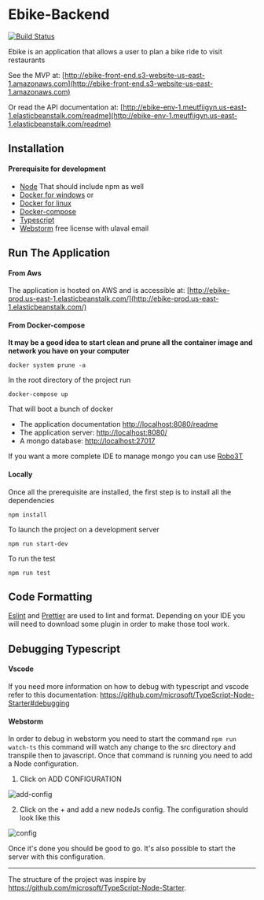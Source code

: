 # Ebike-Backend
[![Build Status](https://travis-ci.com/0oMarko0/ebike-nodeJs.svg?token=qPTLGEMJS3aTghdMh3qH&branch=master)](https://travis-ci.com/0oMarko0/ebike-nodeJs)


Ebike is an application that allows a user to plan a bike ride to visit restaurants

See the MVP at: [http://ebike-front-end.s3-website-us-east-1.amazonaws.com](http://ebike-front-end.s3-website-us-east-1.amazonaws.com)

Or read the API documentation at: [http://ebike-env-1.meutfiigyn.us-east-1.elasticbeanstalk.com/readme](http://ebike-env-1.meutfiigyn.us-east-1.elasticbeanstalk.com/readme)


## Installation
#### Prerequisite for development
- [Node](https://nodejs.org/en/download/) That should include npm as well
- [Docker for windows](https://docs.docker.com/docker-for-windows/) or
- [Docker for linux](https://docs.docker.com/v17.12/install/linux/docker-ce/ubuntu/)
- [Docker-compose](https://docs.docker.com/compose/install/)
- [Typescript](https://www.typescriptlang.org/)
- [Webstorm](https://www.jetbrains.com/webstorm/) free license with ulaval email

## Run The Application
#### From Aws
The application is hosted on AWS and is accessible at: [http://ebike-prod.us-east-1.elasticbeanstalk.com/](http://ebike-prod.us-east-1.elasticbeanstalk.com/)

#### From Docker-compose
**It may be a good idea to start clean and prune all the container image and network you have on your computer**
```
docker system prune -a
```

In the root  directory of the project run 
```
docker-compose up
```

That will boot a bunch of docker
- The application documentation [http://localhost:8080/readme](http://localhost:8080/readme)
- The application server: [http://localhost:8080/](http://localhost:8080/)
- A mongo database: [http://localhost:27017](http://localhost:27017)

If you want a more complete IDE to manage mongo you can use [Robo3T](https://robomongo.org/)

#### Locally
Once all the prerequisite are installed, the first step is to install all the dependencies
```
npm install
```

To launch the project on a development server
```
npm run start-dev
```

To run the test
```
npm run test
```


## Code Formatting
[Eslint](https://eslint.org/) and [Prettier](https://prettier.io) are used to lint and format. 
Depending on your IDE you will need to download some plugin in order to make those tool work.

## Debugging Typescript
#### Vscode
If you need more information on how to debug with typescript and vscode refer to this documentation: https://github.com/microsoft/TypeScript-Node-Starter#debugging

#### Webstorm
In order to debug in webstorm you need to start the command `npm run watch-ts` this command will watch any change to the src directory and transpile then to javascript.
Once that command is running you need to add a Node configuration.

1. Click on ADD CONFIGURATION

![add-config](https://test-de-test.s3.amazonaws.com/Screenshot+from+2019-09-08+17-31-36.png)

2. Click on the + and add a new nodeJs config. The configuration should look like this

![config](https://test-de-test.s3.amazonaws.com/Screenshot+from+2019-09-08+17-27-51.png)

Once it's done you should be good to go. It's also possible to start the server with this configuration.

---
The structure of the project was inspire by https://github.com/microsoft/TypeScript-Node-Starter.

